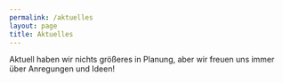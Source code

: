 ```yaml
---
permalink: /aktuelles
layout: page
title: Aktuelles
---
```

Aktuell haben wir nichts größeres in Planung, aber wir freuen uns immer über Anregungen und Ideen! 



